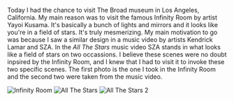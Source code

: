 Today I had the chance to visit The Broad museum in Los Angeles, California. My main reason was to visit the famous Infinity Room by artist Yayoi Kusama. It's basically a bunch of lights and mirrors and it looks like you're in a field of stars. It's truly mesmerizing. My main motivation to go was because I saw a similar design in a music video by artists Kendrick Lamar and SZA. In the *All The Stars* music video SZA stands in what looks like a field of stars on two occassions. I believe these scenes were no doubt inpsired by the Infinity Room, and I knew that I had to visit it to invoke these two specific scenes. The first photo is the one I took in the Infinity Room and the second two were taken from the music video. 

<img src="/web1-sp/img/infinityroom.jpg" alt="Infinity Room">
<img src="/web1-sp/img/allthestars.png" alt="All The Stars">
<img src="/web1-sp/img/allthestars2.png" alt="All The Stars 2">
